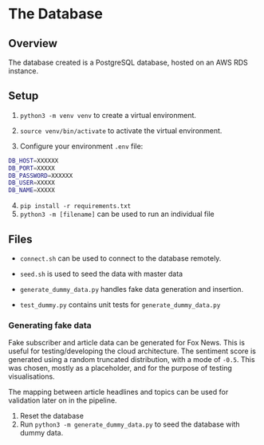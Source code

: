 # The Database

## Overview 
The database created is a PostgreSQL database, hosted on an AWS RDS instance.

## Setup 

1. `python3 -m venv venv` to create a virtual environment.

2. `source venv/bin/activate` to activate the virtual environment.

3. Configure your environment `.env` file:

```sh 
DB_HOST=XXXXXX
DB_PORT=XXXXX
DB_PASSWORD=XXXXXX
DB_USER=XXXXX
DB_NAME=XXXXX
```

4. `pip install -r requirements.txt` 
5. `python3 -m [filename]` can be used to run an individual file

## Files 

- `connect.sh` can be used to connect to the database remotely. 
- `seed.sh` is used to seed the data with master data 


- `generate_dummy_data.py` handles fake data generation and insertion.
- `test_dummy.py` contains unit tests for `generate_dummy_data.py` 

### Generating fake data 
Fake subscriber and article data can be generated for Fox News. This is useful for testing/developing the cloud architecture. The sentiment score is generated using a random truncated distribution, with a mode of `-0.5`. This was chosen, mostly as a placeholder, and for the purpose of testing visualisations. 

The mapping between article headlines and topics can be used for validation later on in the pipeline.

1. Reset the database
2. Run `python3 -m generate_dummy_data.py` to seed the database with dummy data.